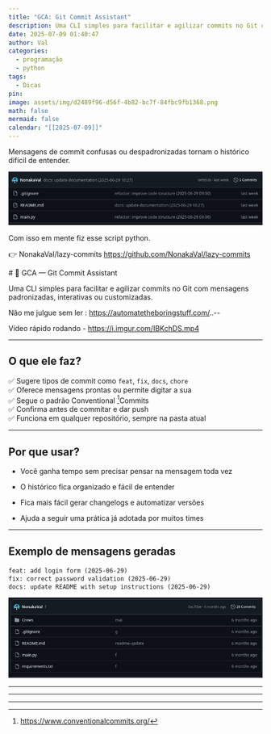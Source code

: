 ```yaml
---
title: "GCA: Git Commit Assistant"
description: Uma CLI simples para facilitar e agilizar commits no Git com mensagens padronizadas, interativas ou customizadas.
date: 2025-07-09 01:40:47
author: Val
categories:
  - programação
  - python
tags:
  - Dicas
pin: 
image: assets/img/d2489f96-d56f-4b82-bc7f-84fbc9fb1368.png
math: false
mermaid: false
calendar: "[[2025-07-09]]"
---
```


Mensagens de commit confusas ou despadronizadas tornam o histórico difícil de entender.  

<img src="/assets/img/Captura de imagem_20250709_014844.png" alt="gif">

Com isso em mente fiz esse script python.

👉 NonakaVal/lazy-commits <https://github.com/NonakaVal/lazy-commits>

﻿# 🐙 GCA — Git Commit Assistant

Uma CLI simples para facilitar e agilizar commits no Git com mensagens padronizadas, interativas ou customizadas.

Não me julgue sem ler : <https://automatetheboringstuff.com/>..-- 

Vídeo rápido rodando - <https://i.imgur.com/IBKchDS.mp4>

---

## O que ele faz?

✅ Sugere tipos de commit como `feat`, `fix`, `docs`, `chore`  
✅ Oferece mensagens prontas ou permite digitar a sua  
✅ Segue o padrão Conventional [^1]Commits  
✅ Confirma antes de commitar e dar push  
✅ Funciona em qualquer repositório, sempre na pasta atual

---

## Por que usar?

- Você ganha tempo sem precisar pensar na mensagem toda vez
    
- O histórico fica organizado e fácil de entender
    
- Fica mais fácil gerar changelogs e automatizar versões
    
- Ajuda a seguir uma prática já adotada por muitos times
    

---

## Exemplo de mensagens geradas

```
feat: add login form (2025-06-29)
fix: correct password validation (2025-06-29)
docs: update README with setup instructions (2025-06-29)
```

<img src="/assets/img/Captura de imagem_20250709_014510.png" alt="gif">

---




---
---

[^1]: <https://www.conventionalcommits.org/>
	
